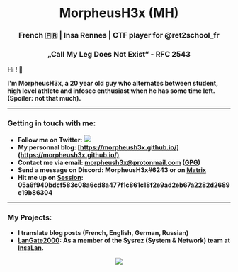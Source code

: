 <h1 align="center"> MorpheusH3x (MH) </h1>
<h3 align="center"> French 🇫🇷 | Insa Rennes | CTF player for @ret2school_fr </h3>
<h3 align="center"> <b>„Call My Leg Does Not Exist“ - RFC 2543<b/> </h3>

Hi ! 👋

I'm MorpheusH3x, a 20 year old guy who alternates between student, high level athlete and infosec enthusiast when he has some time left.
(Spoiler: not that much).

---

<h3 align="left">Getting in touch with me:</h3>

 - Follow me on Twitter: <a href="https://twitter.com/intent/follow?screen_name=MorpheusH3x" title="Follow"><img src="https://img.shields.io/twitter/follow/MorpheusH3x?label=MorpheusH3x&style=social"></a>
 - My personnal blog: [https://morpheush3x.github.io/](https://morpheush3x.github.io/)
 - Contact me via email: [morpheush3x@protonmail.com](morpheush3x@protonmail.com) ([GPG](https://raw.githubusercontent.com/MorpheusH3x/MorpheusH3x/main/publickey.morpheush3x%40protonmail.com))
 - Send a message on Discord: MorpheusH3x#6243 or on [Matrix](https://matrix.to/#/@morpheush3x:matrix.org)
 - Hit me up on [Session](https://getsession.org/): 05a6f940bdcf583c08a6cd8a477f1c861c18f2e9ad2eb67a2282d2689e19b86304
---

<h3 align="left">My Projects:</h3>

- I translate blog posts (French, English, German, Russian)
- [LanGate2000](https://github.com/InsaLan/langate2000): As a member of the Sysrez (System & Network) team at [InsaLan](https://www.insalan.fr/).

<p align="center">
<img src="https://github-readme-stats.vercel.app/api?username=MorpheusH3x&show_icons=true&theme=ocean_dark&include_all_commits=true&custom_title=Github%20Stats&hide=stars">
</p>
